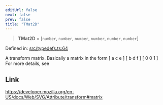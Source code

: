 ```yaml
---
editUrl: false
next: false
prev: false
title: "TMat2D"
---
```


> **TMat2D** = \[`number`, `number`, `number`, `number`, `number`, `number`\]

Defined in: [src/typedefs.ts:64](https://github.com/fabricjs/fabric.js/blob/e114448a1bce9b68a3e1bba337bc0c83a35c1aa5/src/typedefs.ts#L64)

A transform matrix.
Basically a matrix in the form
[ a c e ]
[ b d f ]
[ 0 0 1 ]
For more details, see

## Link

https://developer.mozilla.org/en-US/docs/Web/SVG/Attribute/transform#matrix
